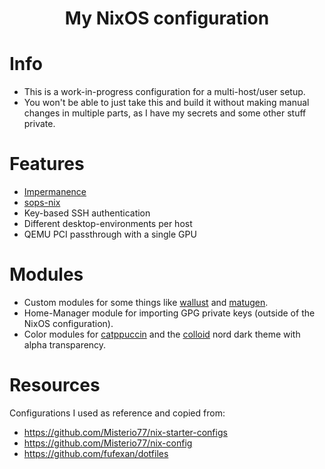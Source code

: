 # <p align="center">My NixOS configuration</p>

# Info

* This is a work-in-progress configuration for a multi-host/user setup.
* You won't be able to just take this and build it without making manual changes in multiple parts, as I have my secrets and some other stuff private.

# Features

* [Impermanence](https://github.com/nix-community/impermanence)
* [sops-nix](https://github.com/Mic92/sops-nix)
* Key-based SSH authentication
* Different desktop-environments per host
* QEMU PCI passthrough with a single GPU

# Modules

* Custom modules for some things like [wallust](https://codeberg.org/explosion-mental/wallust) and [matugen](https://github.com/InioX/matugen).
* Home-Manager module for importing GPG private keys (outside of the NixOS configuration).
* Color modules for [catppuccin](https://github.com/catppuccin/catppuccin) and the [colloid](https://github.com/vinceliuice/Colloid-gtk-theme) nord dark theme with alpha transparency.

# Resources

Configurations I used as reference and copied from:

* https://github.com/Misterio77/nix-starter-configs
* https://github.com/Misterio77/nix-config
* https://github.com/fufexan/dotfiles
